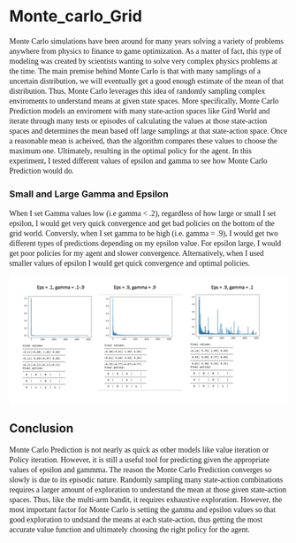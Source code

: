 # Monte_carlo_Grid

<span style="font-family:Papyrus"> Monte Carlo simulations have been around for many years solving a variety of problems anywhere from physics to finance to game optimization. As a matter of fact, this type of modeling was created by scientists wanting to solve very complex physics problems at the time. The main premise behind Monte Carlo is that with many samplings of a uncertain distribution, we will eventually get a good enough estimate of the mean of that distribution. Thus, Monte Carlo leverages this idea of randomly sampling complex enviroments to understand means at given state spaces. More specifically, Monte Carlo Prediction models an enviroment with many state-action spaces like Gird World and iterate through many tests or episodes of calculating the values at those state-action spaces and determines the mean based off large samplings at that state-action space. Once a reasonable mean is acheived, than the algorithm compares these values to choose the maximum one. Ultimately, resulting in the optimal policy for the agent. In this experiment, I tested different values of epsilon and gamma to see how Monte Carlo Prediction would do.
</span>

### Small and Large Gamma and Epsilon
<span style="font-family:Papyrus"> When I set Gamma values low (i.e gamma < .2), regardless of how large or small I set epsilon, I would get very quick convergence and get bad policies on the bottom of the grid world. Conversly, when I set gamma to be high (i.e. gamma = .9), I would get two different types of predictions depending on my epsilon value. For epsilon large, I would get poor policies for my agent and slower convergence. Alternatively, when I used smaller values of epsilon I would get quick convergence and optimal policies. 
</span>

<p align="center">
  <img src="monte_graph.png" )
</p>

## Conclusion

<span style="font-family:Papyrus"> Monte Carlo Prediction is not nearly as quick as other models like value iteration or Policy iteration. However, it is still a useful tool for predicting given the appropriate values of epsilon and gammma. The reason the Monte Carlo Prediction converges so slowly is due to its episodic nature. Randomly sampling many state-action combinations requires a larger amount of exploration to understand the mean at those given state-action spaces. Thus, like the multi-arm bandit, it requires exhaustive exploration. However, the most important factor for Monte Carlo is setting the gamma and epsilon values so that good exploration to undstand the means at each state-action, thus getting the most accurate value function and ultimately choosing the right policy for the agent. 
</span>
